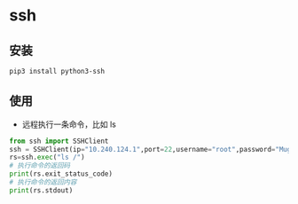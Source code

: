# ssh
## 安装
```bash
pip3 install python3-ssh
```

## 使用
* 远程执行一条命令，比如 ls
```python
from ssh import SSHClient
ssh = SSHClient(ip="10.240.124.1",port=22,username="root",password="Mugen_runner@123456")
rs=ssh.exec("ls /")
# 执行命令的返回码
print(rs.exit_status_code)
# 执行命令的返回内容
print(rs.stdout)
```

